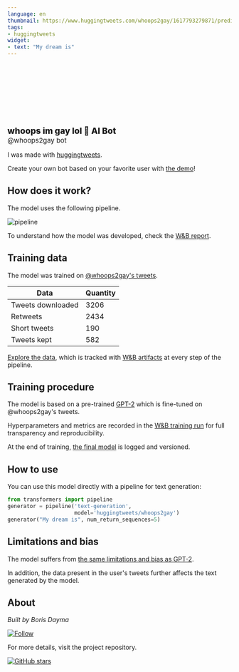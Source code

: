 ```yaml
---
language: en
thumbnail: https://www.huggingtweets.com/whoops2gay/1617793279871/predictions.png
tags:
- huggingtweets
widget:
- text: "My dream is"
---
```


<div>
<div style="width: 132px; height:132px; border-radius: 50%; background-size: cover; background-image: url('https://pbs.twimg.com/profile_images/1216857777236135936/YKTnrYXf_400x400.png')">
</div>
<div style="margin-top: 8px; font-size: 19px; font-weight: 800">whoops im gay lol 🤖 AI Bot </div>
<div style="font-size: 15px">@whoops2gay bot</div>
</div>

I was made with [huggingtweets](https://github.com/borisdayma/huggingtweets).

Create your own bot based on your favorite user with [the demo](https://colab.research.google.com/github/borisdayma/huggingtweets/blob/master/huggingtweets-demo.ipynb)!

## How does it work?

The model uses the following pipeline.

![pipeline](https://github.com/borisdayma/huggingtweets/blob/master/img/pipeline.png?raw=true)

To understand how the model was developed, check the [W&B report](https://wandb.ai/wandb/huggingtweets/reports/HuggingTweets-Train-a-Model-to-Generate-Tweets--VmlldzoxMTY5MjI).

## Training data

The model was trained on [@whoops2gay's tweets](https://twitter.com/whoops2gay).

| Data | Quantity |
| --- | --- |
| Tweets downloaded | 3206 |
| Retweets | 2434 |
| Short tweets | 190 |
| Tweets kept | 582 |

[Explore the data](https://wandb.ai/wandb/huggingtweets/runs/1jpc0yop/artifacts), which is tracked with [W&B artifacts](https://docs.wandb.com/artifacts) at every step of the pipeline.

## Training procedure

The model is based on a pre-trained [GPT-2](https://huggingface.co/gpt2) which is fine-tuned on @whoops2gay's tweets.

Hyperparameters and metrics are recorded in the [W&B training run](https://wandb.ai/wandb/huggingtweets/runs/3iq56t6c) for full transparency and reproducibility.

At the end of training, [the final model](https://wandb.ai/wandb/huggingtweets/runs/3iq56t6c/artifacts) is logged and versioned.

## How to use

You can use this model directly with a pipeline for text generation:

```python
from transformers import pipeline
generator = pipeline('text-generation',
                     model='huggingtweets/whoops2gay')
generator("My dream is", num_return_sequences=5)
```

## Limitations and bias

The model suffers from [the same limitations and bias as GPT-2](https://huggingface.co/gpt2#limitations-and-bias).

In addition, the data present in the user's tweets further affects the text generated by the model.

## About

*Built by Boris Dayma*

[![Follow](https://img.shields.io/twitter/follow/borisdayma?style=social)](https://twitter.com/intent/follow?screen_name=borisdayma)

For more details, visit the project repository.

[![GitHub stars](https://img.shields.io/github/stars/borisdayma/huggingtweets?style=social)](https://github.com/borisdayma/huggingtweets)
